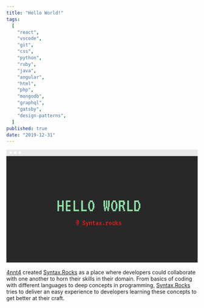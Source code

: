 ```yaml
---
title: "Hello World!"
tags:
  [
    "react",
    "vscode",
    "git",
    "css",
    "python",
    "ruby",
    "java",
    "angular",
    "html",
    "php",
    "mongodb",
    "graphql",
    "gatsby",
    "design-patterns",
  ]
published: true
date: "2019-12-31"
---
```


<img src="./images/hello-world.png" />

[4nnt4](https://twitter.com/4nnt4) created [Syntax.Rocks](https://syntax.rocks) as a place where developers could collaborate with one another to horn their skills in their domain. From basics of coding with different languages to deep concepts in programming, [Syntax.Rocks](https://syntax.rocks) tries to deliver an easy experience to developers learning these concepts to get better at their craft.
